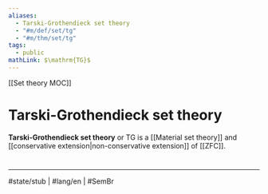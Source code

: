 ```yaml
---
aliases:
  - Tarski-Grothendieck set theory
  - "#m/def/set/tg"
  - "#m/thm/set/tg"
tags:
  - public
mathLink: $\mathrm{TG}$
---
```

[[Set theory MOC]]
# Tarski-Grothendieck set theory

**Tarski-Grothendieck set theory** or $\mathrm{TG}$ is a [[Material set theory]] and [[conservative extension|non-conservative extension]] of [[ZFC]].

#
---
#state/stub | #lang/en | #SemBr
